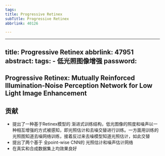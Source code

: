```yaml
---
tags:
title: Progressive Retinex
subTitle: Progressive Retinex
abbrlink: 40126

---
```

---
title: Progressive Retinex
abbrlink: 47951
abstract:
tags:
	- 低光照图像增强
password:
---


<!--more-->

## Progressive Retinex: Mutually Reinforced Illumination-Noise Perception Network for Low Light Image Enhancement 

## 贡献

* 提出了一种基于Retinex模型的 渐进式训练结构，低光图像的照度和噪声以一种相互增强的方式被感知，即光照估计和去噪交替进行训练。一方面用训练的光照图知道去噪网络训练，接着反过来去噪模型知道光照估计，如此交替
* 提出了两个基于 全point-wise CNN的 光照估计和噪声估计网络
* 在真实和合成数据集上均效果良好





